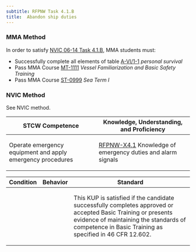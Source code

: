 ```yaml
---
subtitle: RFPNW Task 4.1.B 
title:  Abandon ship duties
---
```



### MMA Method

In order to satisfy  [NVIC 06-14  Task  4.1.B]({{site.baseurl}}/assets/images/nvic-06-14.pdf), MMA students must:

* Successfully complete all elements of table [A-VI/1-1]( {{site.baseurl}}/tables/611) *personal survival*
* Pass MMA Course [MT-1111]( {{site.baseurl}}/courses/MT-1111) *Vessel Familiarization and Basic Safety Training*
* Pass MMA Course [ST-0999]( {{site.baseurl}}/courses/ST-0999) *Sea Term I*


### NVIC Method

<a onclick="togglevisibility('nvic_methods')" >See NVIC method.</a>

<div id='nvic_methods' class='hide'>

<table>
<thead>
<tr>
<th class='forty'> STCW Competence </th>
<th class='sixty'> Knowledge, Understanding, and Proficiency </th>
</tr>
</thead>




<tbody>
<tr><td markdown='1'>

Operate emergency equipment and apply emergency procedures

</td><td markdown='1'>

[RFPNW-X4.1](../../tables/24.html#RFPNW-X4.1) Knowledge of emergency duties and alarm signals

</td></tr>


</tbody>
</table>


<table>
<thead>
<tr><th class='twenty'>  Condition </th><th class='twenty'> Behavior </th><th  class='sixty'>Standard </th></tr>
</thead>
<tbody >



<tr><td markdown='1'>


</td><td markdown='1'>


<br>

<div class="tooltip">
<span class="tooltiptext">
</span>
</div>


</td><td markdown='1'>

This KUP is satisfied if the candidate successfully completes approved or accepted Basic Training or presents evidence of maintaining the standards of competence in Basic Training as specified in 46 CFR 12.602.

</td></tr>
</tbody>
</table>
</div>
